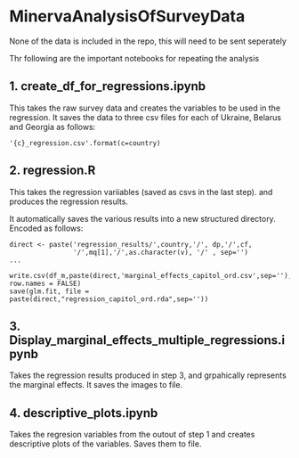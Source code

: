 # MinervaAnalysisOfSurveyData

None of the data is included in the repo, this will need to be sent seperately

Thr following are the important notebooks for repeating the analysis

## 1. create_df_for_regressions.ipynb

This takes the raw survey data and creates the variables to be used in the regression. It saves the data
to three csv files for each of Ukraine, Belarus and Georgia as follows:

```
'{c}_regression.csv'.format(c=country)
```
## 2. regression.R

This takes the regression variiables (saved as csvs in the last step). and produces the regression results.

It automatically saves the various results into a new structured directory. Encoded as follows:

```
direct <- paste('regression_results/',country,'/', dp,'/',cf,
                '/',mq[1],'/',as.character(v), '/' , sep='')
...

write.csv(df_m,paste(direct,'marginal_effects_capitol_ord.csv',sep=''), row.names = FALSE)
save(glm.fit, file = paste(direct,"regression_capitol_ord.rda",sep=''))
```

## 3. Display_marginal_effects_multiple_regressions.ipynb

Takes the regression results produced in step 3, and grpahically represents the marginal effects. It saves the images to file.

## 4. descriptive_plots.ipynb

Takes the regresion variables from the outout of step 1 and creates descriptive plots of the variables. Saves them to file.



